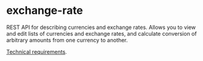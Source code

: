 # exchange-rate

REST API for describing currencies and exchange rates.
Allows you to view and edit lists of currencies and exchange rates, and calculate conversion of arbitrary amounts from one currency to another.

[Technical requirements](https://zhukovsd.github.io/java-backend-learning-course/Projects/CurrencyExchange/).
